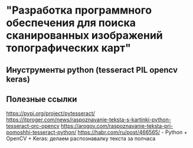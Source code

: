 # "Разработка программного обеспечения для поиска сканированных изображений топографических карт"
## Инуструменты python (tesseract PIL opencv keras)
## Полезные ссылки 

https://pypi.org/project/pytesseract/
https://itproger.com/news/raspoznavanie-teksta-s-kartinki-python-tesseract-orc-opencv
https://arogov.com/raspoznavanie-teksta-pri-pomoshhi-tesseract-python/
https://habr.com/ru/post/466565/ - Python + OpenCV + Keras: делаем распознавалку текста за полчаса
